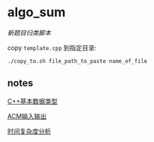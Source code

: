 # algo_sum

*新题目归类脚本*

copy `template.cpp` 到指定目录:

```sh
./copy_to.sh file_path_to_paste name_of_file
```

## notes

[C++基本数据类型](https://github.com/v1otusc/algo_sum/blob/main/c%2B%2B_%E6%95%B0%E6%8D%AE%E7%B1%BB%E5%9E%8B.md)

[ACM输入输出](https://github.com/v1otusc/algo_sum/blob/main/ACM%E8%BE%93%E5%85%A5%E8%BE%93%E5%87%BA.md)

[时间复杂度分析](https://github.com/v1otusc/algo_sum/blob/main/%E6%97%B6%E9%97%B4%E5%A4%8D%E6%9D%82%E5%BA%A6%E5%88%86%E6%9E%90%E6%96%B9%E6%B3%95.md)

